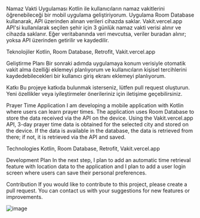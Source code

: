 Namaz Vakti Uygulaması
Kotlin ile kullanıcıların namaz vakitlerini öğrenebileceği bir mobil uygulama geliştiriyorum. Uygulama Room Database kullanarak, API üzerinden alınan verileri cihazda saklar. 
Vakit.vercel.app API'si kullanılarak seçilen şehir için 3 günlük namaz vakti verisi alınır ve cihazda saklanır. Eğer veritabanında veri mevcutsa, veriler buradan alınır; yoksa API üzerinden getirilir ve kaydedilir.

Teknolojiler
Kotlin, Room Database, Retrofit, Vakit.vercel.app

Geliştirme Planı
Bir sonraki adımda uygulamaya konum verisiyle otomatik vakit alma özelliği eklemeyi planlıyorum ve kullanıcıların kişisel tercihlerini kaydedebilecekleri bir kullanıcı giriş ekranı eklemeyi planlıyorum.

Katkı
Bu projeye katkıda bulunmak isterseniz, lütfen pull request oluşturun. Yeni özellikler veya iyileştirmeler önerileriniz için iletişime geçebilirsiniz.

Prayer Time Application
I am developing a mobile application with Kotlin where users can learn prayer times. The application uses Room Database to store the data received via the API on the device.
Using the Vakit.vercel.app API, 3-day prayer time data is obtained for the selected city and stored on the device. If the data is available in the database, the data is retrieved from there; if not, it is retrieved via the API and saved.

Technologies
Kotlin, Room Database, Retrofit, Vakit.vercel.app

Development Plan
In the next step, I plan to add an automatic time retrieval feature with location data to the application and I plan to add a user login screen where users can save their personal preferences.

Contribution
If you would like to contribute to this project, please create a pull request. You can contact us with your suggestions for new features or improvements.

 ![image](https://github.com/user-attachments/assets/c986bef0-4ed0-49e6-adb3-e3d4b03dddd6)
